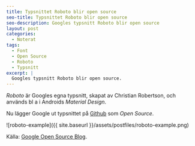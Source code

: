 ```yaml
---
title: Typsnittet Roboto blir open source
seo-title: Typsnittet Roboto blir open source
seo-description: Googles typsnitt Roboto blir open source
layout: post
categories:
  - Noterat
tags:
  - Font
  - Open Source
  - Roboto
  - Typsnitt
excerpt: |
  Googles typsnitt Roboto blir open source.
---
```

_Roboto_ är Googles egna typsnitt, skapat av Christian Robertson, och används bl a i Androids _Material Design_.

Nu lägger Google ut typsnittet på [Github][github] som _Open Source_.

![roboto-example]({{ site.baseurl }}/assets/postfiles/roboto-example.png)

Källa: [Google Open Source Blog][google-blog].

[google-blog]: http://google-opensource.blogspot.it/2015/05/roboto-googles-signature-font-is-now.html
[github]: https://github.com/google/roboto
